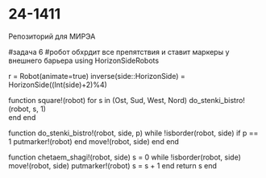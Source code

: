 # 24-1411
Репозиторий для МИРЭА

#задача 6
#робот обхрдит все препятствия и ставит маркеры у внешнего барьера 
using HorizonSideRobots



r = Robot(animate=true)
inverse(side::HorizonSide) = HorizonSide((Int(side)+2)%4)


function square!(robot)
    for s in (Ost, Sud, West, Nord)
        do_stenki_bistro!(robot, s, 1)    
    end
end

function do_stenki_bistro!(robot, side, p)
    while !isborder(robot, side)
        if p == 1
            putmarker!(robot)
        end
        move!(robot, side)
    end
end

function chetaem_shagi!(robot, side)
    s = 0
    while !isborder(robot, side) 
        move!(robot, side)
        putmarker!(robot)
        s = s + 1
    end
    return s
end
